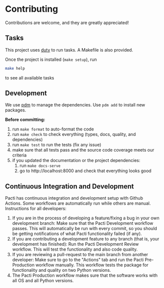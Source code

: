 # Contributing

Contributions are welcome, and they are greatly appreciated!

## Tasks

This project uses [duty](https://github.com/pawamoy/duty) to run tasks.
A Makefile is also provided.

Once the project is installed (`make setup`), run
```bash
make help
```
to see all available tasks

## Development

We use [pdm](https://pdm.fming.dev/latest/) to manage the dependencies.
Use `pdm add` to install new packages.

**Before committing:**

1. run `make format` to auto-format the code
2. run `make check` to check everything (types, docs, quality, and dependencies)
3. run `make test` to run the tests (fix any issue)
4. make sure that all tests pass and the source code coverage meets our criteria
5. if you updated the documentation or the project dependencies:
    1. run `make docs-serve`
    2. go to http://localhost:8000 and check that everything looks good
    
## Continuous Integration and Development
Pacti has continuous integration and development setup with Github Actions. Some workflows are automatically run while others are manual. Instructions for all developers:

1. If you are in the process of developing a feature/fixing a bug in your own development branch: Make sure that the Pacti Development workflow passes. This will automatically be run with every commit, so you should be getting notifications of what Pacti functionality failed (if any).
2. If you are contributing a development feature to any branch (that is, your development has finished): Run the Pacti Development Review workflow. This will test the functionality and also code quality.
3. If you are reviewing a pull-request to the main branch from another developer: Make sure to go to the "Actions" tab and run the Pacti Pre-Production workflow manually. This workflow tests the package for functionality and quality on two Python versions.
4. The Pacti Production workflow makes sure that the software works with all OS and all Python versions.
